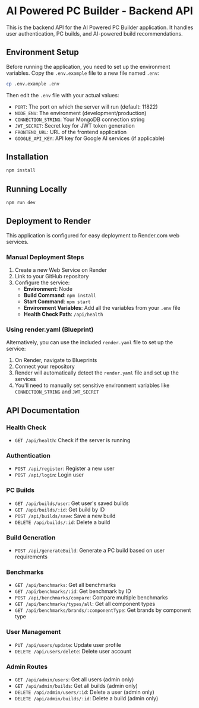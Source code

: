 # AI Powered PC Builder - Backend API

This is the backend API for the AI Powered PC Builder application. It handles user authentication, PC builds, and AI-powered build recommendations.

## Environment Setup

Before running the application, you need to set up the environment variables. Copy the `.env.example` file to a new file named `.env`:

```bash
cp .env.example .env
```

Then edit the `.env` file with your actual values:

- `PORT`: The port on which the server will run (default: 11822)
- `NODE_ENV`: The environment (development/production)
- `CONNECTION_STRING`: Your MongoDB connection string
- `JWT_SECRET`: Secret key for JWT token generation
- `FRONTEND_URL`: URL of the frontend application
- `GOOGLE_API_KEY`: API key for Google AI services (if applicable)

## Installation

```bash
npm install
```

## Running Locally

```bash
npm run dev
```

## Deployment to Render

This application is configured for easy deployment to Render.com web services.

### Manual Deployment Steps

1. Create a new Web Service on Render
2. Link to your GitHub repository
3. Configure the service:
   - **Environment**: Node
   - **Build Command**: `npm install`
   - **Start Command**: `npm start`
   - **Environment Variables**: Add all the variables from your `.env` file
   - **Health Check Path**: `/api/health`

### Using render.yaml (Blueprint)

Alternatively, you can use the included `render.yaml` file to set up the service:

1. On Render, navigate to Blueprints
2. Connect your repository
3. Render will automatically detect the `render.yaml` file and set up the services
4. You'll need to manually set sensitive environment variables like `CONNECTION_STRING` and `JWT_SECRET`

## API Documentation

### Health Check

- `GET /api/health`: Check if the server is running

### Authentication

- `POST /api/register`: Register a new user
- `POST /api/login`: Login user

### PC Builds

- `GET /api/builds/user`: Get user's saved builds
- `GET /api/builds/:id`: Get build by ID
- `POST /api/builds/save`: Save a new build
- `DELETE /api/builds/:id`: Delete a build

### Build Generation

- `POST /api/generateBuild`: Generate a PC build based on user requirements

### Benchmarks

- `GET /api/benchmarks`: Get all benchmarks
- `GET /api/benchmarks/:id`: Get benchmark by ID
- `POST /api/benchmarks/compare`: Compare multiple benchmarks
- `GET /api/benchmarks/types/all`: Get all component types
- `GET /api/benchmarks/brands/:componentType`: Get brands by component type

### User Management

- `PUT /api/users/update`: Update user profile
- `DELETE /api/users/delete`: Delete user account

### Admin Routes

- `GET /api/admin/users`: Get all users (admin only)
- `GET /api/admin/builds`: Get all builds (admin only)
- `DELETE /api/admin/users/:id`: Delete a user (admin only)
- `DELETE /api/admin/builds/:id`: Delete a build (admin only)

